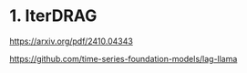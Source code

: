 # 1. IterDRAG

https://arxiv.org/pdf/2410.04343

https://github.com/time-series-foundation-models/lag-llama
